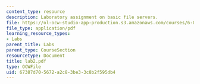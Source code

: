 ```yaml
---
content_type: resource
description: Laboratory assignment on basic file servers.
file: https://ol-ocw-studio-app-production.s3.amazonaws.com/courses/6-824-distributed-computer-systems-engineering-spring-2006/67387d705672a2c83be33c8b2f595db4_lab2.pdf
file_type: application/pdf
learning_resource_types:
- Labs
parent_title: Labs
parent_type: CourseSection
resourcetype: Document
title: lab2.pdf
type: OCWFile
uid: 67387d70-5672-a2c8-3be3-3c8b2f595db4
---
```

